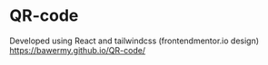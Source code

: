 # QR-code
Developed using React and tailwindcss
(frontendmentor.io design)
https://bawermy.github.io/QR-code/
